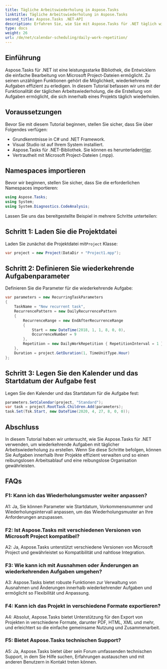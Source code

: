 ```yaml
---
title: Tägliche Arbeitswiederholung in Aspose.Tasks
linktitle: Tägliche Arbeitswiederholung in Aspose.Tasks
second_title: Aspose.Tasks .NET-API
description: Erfahren Sie, wie Sie mit Aspose.Tasks für .NET täglich wiederkehrende Aufgaben in Microsoft Project-Dateien erstellen. Steigern Sie mühelos Produktivität und Organisation.
type: docs
weight: 26
url: /de/net/calendar-scheduling/daily-work-repetition/
---
```

## Einführung

Aspose.Tasks für .NET ist eine leistungsstarke Bibliothek, die Entwicklern die einfache Bearbeitung von Microsoft Project-Dateien ermöglicht. Zu seinen unzähligen Funktionen gehört die Möglichkeit, wiederkehrende Aufgaben effizient zu erledigen. In diesem Tutorial befassen wir uns mit der Funktionalität der täglichen Arbeitswiederholung, die die Erstellung von Aufgaben ermöglicht, die sich innerhalb eines Projekts täglich wiederholen.

## Voraussetzungen

Bevor Sie mit diesem Tutorial beginnen, stellen Sie sicher, dass Sie über Folgendes verfügen:

- Grundkenntnisse in C# und .NET Framework.
- Visual Studio ist auf Ihrem System installiert.
-  Aspose.Tasks für .NET-Bibliothek. Sie können es herunterladen[Hier](https://releases.aspose.com/tasks/net/).
- Vertrautheit mit Microsoft Project-Dateien (.mpp).

## Namespaces importieren

Bevor wir beginnen, stellen Sie sicher, dass Sie die erforderlichen Namespaces importieren:

```csharp
using Aspose.Tasks;
using System;
using System.Diagnostics.CodeAnalysis;


```

Lassen Sie uns das bereitgestellte Beispiel in mehrere Schritte unterteilen:

## Schritt 1: Laden Sie die Projektdatei

Laden Sie zunächst die Projektdatei mit`Project` Klasse:

```csharp
var project = new Project(DataDir + "Project1.mpp");
```

## Schritt 2: Definieren Sie wiederkehrende Aufgabenparameter

Definieren Sie die Parameter für die wiederkehrende Aufgabe:

```csharp
var parameters = new RecurringTaskParameters
{
    TaskName = "New recurrent task",
    RecurrencePattern = new DailyRecurrencePattern
    {
        RecurrenceRange = new EndAfterRecurrenceRange
        {
            Start = new DateTime(2018, 1, 1, 8, 0, 0),
            OccurrenceNumber = 9
        },
        Repetition = new DailyWorkRepetition { RepetitionInterval = 1 }
    },
    Duration = project.GetDuration(1, TimeUnitType.Hour)
};
```

## Schritt 3: Legen Sie den Kalender und das Startdatum der Aufgabe fest

Legen Sie den Kalender und das Startdatum für die Aufgabe fest:

```csharp
parameters.SetCalendar(project, "Standard");
var task = project.RootTask.Children.Add(parameters);
task.Set(Tsk.Start, new DateTime(2020, 4, 27, 8, 0, 0));
```

## Abschluss

In diesem Tutorial haben wir untersucht, wie Sie Aspose.Tasks für .NET verwenden, um wiederkehrende Aufgaben mit täglicher Arbeitswiederholung zu erstellen. Wenn Sie diese Schritte befolgen, können Sie Aufgaben innerhalb Ihrer Projekte effizient verwalten und so einen reibungslosen Arbeitsablauf und eine reibungslose Organisation gewährleisten.

## FAQs

### F1: Kann ich das Wiederholungsmuster weiter anpassen?

A1: Ja, Sie können Parameter wie Startdatum, Vorkommensnummer und Wiederholungsintervall anpassen, um das Wiederholungsmuster an Ihre Anforderungen anzupassen.

### F2: Ist Aspose.Tasks mit verschiedenen Versionen von Microsoft Project kompatibel?

A2: Ja, Aspose.Tasks unterstützt verschiedene Versionen von Microsoft Project und gewährleistet so Kompatibilität und nahtlose Integration.

### F3: Wie kann ich mit Ausnahmen oder Änderungen an wiederkehrenden Aufgaben umgehen?

A3: Aspose.Tasks bietet robuste Funktionen zur Verwaltung von Ausnahmen und Änderungen innerhalb wiederkehrender Aufgaben und ermöglicht so Flexibilität und Anpassung.

### F4: Kann ich das Projekt in verschiedene Formate exportieren?

A4: Absolut, Aspose.Tasks bietet Unterstützung für den Export von Projekten in verschiedene Formate, darunter PDF, HTML, XML und mehr, und erleichtert so die einfache gemeinsame Nutzung und Zusammenarbeit.

### F5: Bietet Aspose.Tasks technischen Support?

A5: Ja, Aspose.Tasks bietet über sein Forum umfassenden technischen Support, in dem Sie Hilfe suchen, Erfahrungen austauschen und mit anderen Benutzern in Kontakt treten können.